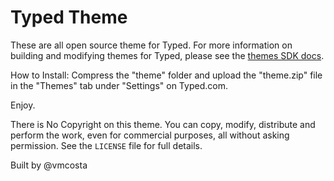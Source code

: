 # Typed Theme

These are all open source theme for Typed. For more information on building and modifying themes for Typed, please see the [themes SDK docs](https://www.typed.com/docs/themes/latest).

How to Install:
Compress the "theme" folder and upload the "theme.zip" file in the "Themes" tab under "Settings" on Typed.com.

Enjoy.

There is No Copyright on this theme. You can copy, modify, distribute and perform the work, even for commercial purposes, all without asking permission. See the `LICENSE` file for full details.

Built by @vmcosta